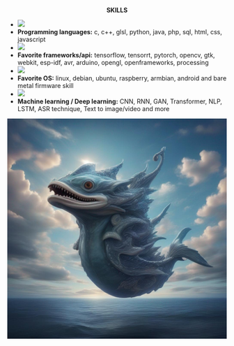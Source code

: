 <p align="center"><b>SKILLS</b></p>
<ul>
  <li><img src="https://skillicons.dev/icons?i=c,cpp,py,java,php,html,css,javascript,postgres,jquery,gtk"/></li>
  <li><b>Programming languages:</b> c, c++, glsl, python, java, php, sql, html, css, javascript</li>
  <li><img src="https://skillicons.dev/icons?i=tensorflow,pytorch,opencv,arduino,bash,androidstudio,emacs,vim,github"/></li>
  <li><b>Favorite frameworks/api:</b> tensorflow, tensorrt, pytorch, opencv, gtk, webkit, esp-idf, avr, arduino, opengl, openframeworks, processing</li>
  <li><img src="https://skillicons.dev/icons?i=linux,debian,ubuntu,raspberrypi,docker,windows"/></li>
  <li><b>Favorite OS:</b> linux, debian, ubuntu, raspberry, armbian, android and bare metal firmware skill</li>
  <li><img src="https://skillicons.dev/icons?i=ai"/></li>
  <li><b>Machine learning / Deep learning:</b> CNN, RNN, GAN, Transformer, NLP, LSTM, ASR technique, Text to image/video and more</b></li>
</ul>
<p align="center">
<img src="https://github.com/kashimAstro/kashimAstro/blob/master/IA_IMMAGINE_GEN.jpeg"/>
<!--<img src="https://github.com/kashimAstro/kashimAstro/blob/master/human.gif"/>-->
</p>
